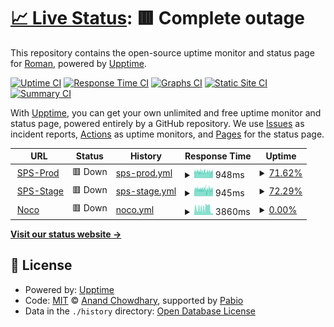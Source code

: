# [📈 Live Status](https://demo.upptime.js.org): <!--live status--> **🟥 Complete outage**

This repository contains the open-source uptime monitor and status page for [Roman](https://demo.upptime.js.org), powered by [Upptime](https://github.com/upptime/upptime).

[![Uptime CI](https://github.com/RWizard/sps-platforma-uptime/workflows/Uptime%20CI/badge.svg)](https://github.com/RWizard/sps-platforma-uptime/actions?query=workflow%3A%22Uptime+CI%22)
[![Response Time CI](https://github.com/RWizard/sps-platforma-uptime/workflows/Response%20Time%20CI/badge.svg)](https://github.com/RWizard/sps-platforma-uptime/actions?query=workflow%3A%22Response+Time+CI%22)
[![Graphs CI](https://github.com/RWizard/sps-platforma-uptime/workflows/Graphs%20CI/badge.svg)](https://github.com/RWizard/sps-platforma-uptime/actions?query=workflow%3A%22Graphs+CI%22)
[![Static Site CI](https://github.com/RWizard/sps-platforma-uptime/workflows/Static%20Site%20CI/badge.svg)](https://github.com/RWizard/sps-platforma-uptime/actions?query=workflow%3A%22Static+Site+CI%22)
[![Summary CI](https://github.com/RWizard/sps-platforma-uptime/workflows/Summary%20CI/badge.svg)](https://github.com/RWizard/sps-platforma-uptime/actions?query=workflow%3A%22Summary+CI%22)

With [Upptime](https://upptime.js.org), you can get your own unlimited and free uptime monitor and status page, powered entirely by a GitHub repository. We use [Issues](https://github.com/RWizard/sps-platforma-uptime/issues) as incident reports, [Actions](https://github.com/RWizard/sps-platforma-uptime/actions) as uptime monitors, and [Pages](https://demo.upptime.js.org) for the status page.

<!--start: status pages-->
<!-- This summary is generated by Upptime (https://github.com/upptime/upptime) -->
<!-- Do not edit this manually, your changes will be overwritten -->
<!-- prettier-ignore -->
| URL | Status | History | Response Time | Uptime |
| --- | ------ | ------- | ------------- | ------ |
| <img alt="" src="https://icons.duckduckgo.com/ip3/sps-platforma.ru.ico" height="13"> [SPS-Prod](https://sps-platforma.ru/api/ping) | 🟥 Down | [sps-prod.yml](https://github.com/RWizard/sps-platforma-uptime/commits/HEAD/history/sps-prod.yml) | <details><summary><img alt="Response time graph" src="./graphs/sps-prod/response-time-week.png" height="20"> 948ms</summary><br><a href="https://uptime.sps-platforma.online/history/sps-prod"><img alt="Response time 1033" src="https://img.shields.io/endpoint?url=https%3A%2F%2Fraw.githubusercontent.com%2FRWizard%2Fsps-platforma-uptime%2FHEAD%2Fapi%2Fsps-prod%2Fresponse-time.json"></a><br><a href="https://uptime.sps-platforma.online/history/sps-prod"><img alt="24-hour response time 912" src="https://img.shields.io/endpoint?url=https%3A%2F%2Fraw.githubusercontent.com%2FRWizard%2Fsps-platforma-uptime%2FHEAD%2Fapi%2Fsps-prod%2Fresponse-time-day.json"></a><br><a href="https://uptime.sps-platforma.online/history/sps-prod"><img alt="7-day response time 948" src="https://img.shields.io/endpoint?url=https%3A%2F%2Fraw.githubusercontent.com%2FRWizard%2Fsps-platforma-uptime%2FHEAD%2Fapi%2Fsps-prod%2Fresponse-time-week.json"></a><br><a href="https://uptime.sps-platforma.online/history/sps-prod"><img alt="30-day response time 929" src="https://img.shields.io/endpoint?url=https%3A%2F%2Fraw.githubusercontent.com%2FRWizard%2Fsps-platforma-uptime%2FHEAD%2Fapi%2Fsps-prod%2Fresponse-time-month.json"></a><br><a href="https://uptime.sps-platforma.online/history/sps-prod"><img alt="1-year response time 1054" src="https://img.shields.io/endpoint?url=https%3A%2F%2Fraw.githubusercontent.com%2FRWizard%2Fsps-platforma-uptime%2FHEAD%2Fapi%2Fsps-prod%2Fresponse-time-year.json"></a></details> | <details><summary><a href="https://uptime.sps-platforma.online/history/sps-prod">71.62%</a></summary><a href="https://uptime.sps-platforma.online/history/sps-prod"><img alt="All-time uptime 99.47%" src="https://img.shields.io/endpoint?url=https%3A%2F%2Fraw.githubusercontent.com%2FRWizard%2Fsps-platforma-uptime%2FHEAD%2Fapi%2Fsps-prod%2Fuptime.json"></a><br><a href="https://uptime.sps-platforma.online/history/sps-prod"><img alt="24-hour uptime 73.96%" src="https://img.shields.io/endpoint?url=https%3A%2F%2Fraw.githubusercontent.com%2FRWizard%2Fsps-platforma-uptime%2FHEAD%2Fapi%2Fsps-prod%2Fuptime-day.json"></a><br><a href="https://uptime.sps-platforma.online/history/sps-prod"><img alt="7-day uptime 71.62%" src="https://img.shields.io/endpoint?url=https%3A%2F%2Fraw.githubusercontent.com%2FRWizard%2Fsps-platforma-uptime%2FHEAD%2Fapi%2Fsps-prod%2Fuptime-week.json"></a><br><a href="https://uptime.sps-platforma.online/history/sps-prod"><img alt="30-day uptime 92.02%" src="https://img.shields.io/endpoint?url=https%3A%2F%2Fraw.githubusercontent.com%2FRWizard%2Fsps-platforma-uptime%2FHEAD%2Fapi%2Fsps-prod%2Fuptime-month.json"></a><br><a href="https://uptime.sps-platforma.online/history/sps-prod"><img alt="1-year uptime 99.34%" src="https://img.shields.io/endpoint?url=https%3A%2F%2Fraw.githubusercontent.com%2FRWizard%2Fsps-platforma-uptime%2FHEAD%2Fapi%2Fsps-prod%2Fuptime-year.json"></a></details>
| <img alt="" src="https://icons.duckduckgo.com/ip3/stage.sps-platforma.ru.ico" height="13"> [SPS-Stage](https://stage.sps-platforma.ru/api/ping) | 🟥 Down | [sps-stage.yml](https://github.com/RWizard/sps-platforma-uptime/commits/HEAD/history/sps-stage.yml) | <details><summary><img alt="Response time graph" src="./graphs/sps-stage/response-time-week.png" height="20"> 945ms</summary><br><a href="https://uptime.sps-platforma.online/history/sps-stage"><img alt="Response time 1008" src="https://img.shields.io/endpoint?url=https%3A%2F%2Fraw.githubusercontent.com%2FRWizard%2Fsps-platforma-uptime%2FHEAD%2Fapi%2Fsps-stage%2Fresponse-time.json"></a><br><a href="https://uptime.sps-platforma.online/history/sps-stage"><img alt="24-hour response time 934" src="https://img.shields.io/endpoint?url=https%3A%2F%2Fraw.githubusercontent.com%2FRWizard%2Fsps-platforma-uptime%2FHEAD%2Fapi%2Fsps-stage%2Fresponse-time-day.json"></a><br><a href="https://uptime.sps-platforma.online/history/sps-stage"><img alt="7-day response time 945" src="https://img.shields.io/endpoint?url=https%3A%2F%2Fraw.githubusercontent.com%2FRWizard%2Fsps-platforma-uptime%2FHEAD%2Fapi%2Fsps-stage%2Fresponse-time-week.json"></a><br><a href="https://uptime.sps-platforma.online/history/sps-stage"><img alt="30-day response time 930" src="https://img.shields.io/endpoint?url=https%3A%2F%2Fraw.githubusercontent.com%2FRWizard%2Fsps-platforma-uptime%2FHEAD%2Fapi%2Fsps-stage%2Fresponse-time-month.json"></a><br><a href="https://uptime.sps-platforma.online/history/sps-stage"><img alt="1-year response time 1007" src="https://img.shields.io/endpoint?url=https%3A%2F%2Fraw.githubusercontent.com%2FRWizard%2Fsps-platforma-uptime%2FHEAD%2Fapi%2Fsps-stage%2Fresponse-time-year.json"></a></details> | <details><summary><a href="https://uptime.sps-platforma.online/history/sps-stage">72.29%</a></summary><a href="https://uptime.sps-platforma.online/history/sps-stage"><img alt="All-time uptime 99.47%" src="https://img.shields.io/endpoint?url=https%3A%2F%2Fraw.githubusercontent.com%2FRWizard%2Fsps-platforma-uptime%2FHEAD%2Fapi%2Fsps-stage%2Fuptime.json"></a><br><a href="https://uptime.sps-platforma.online/history/sps-stage"><img alt="24-hour uptime 74.27%" src="https://img.shields.io/endpoint?url=https%3A%2F%2Fraw.githubusercontent.com%2FRWizard%2Fsps-platforma-uptime%2FHEAD%2Fapi%2Fsps-stage%2Fuptime-day.json"></a><br><a href="https://uptime.sps-platforma.online/history/sps-stage"><img alt="7-day uptime 72.29%" src="https://img.shields.io/endpoint?url=https%3A%2F%2Fraw.githubusercontent.com%2FRWizard%2Fsps-platforma-uptime%2FHEAD%2Fapi%2Fsps-stage%2Fuptime-week.json"></a><br><a href="https://uptime.sps-platforma.online/history/sps-stage"><img alt="30-day uptime 92.04%" src="https://img.shields.io/endpoint?url=https%3A%2F%2Fraw.githubusercontent.com%2FRWizard%2Fsps-platforma-uptime%2FHEAD%2Fapi%2Fsps-stage%2Fuptime-month.json"></a><br><a href="https://uptime.sps-platforma.online/history/sps-stage"><img alt="1-year uptime 99.34%" src="https://img.shields.io/endpoint?url=https%3A%2F%2Fraw.githubusercontent.com%2FRWizard%2Fsps-platforma-uptime%2FHEAD%2Fapi%2Fsps-stage%2Fuptime-year.json"></a></details>
| <img alt="" src="https://icons.duckduckgo.com/ip3/nocodb.sps-platforma.ru.ico" height="13"> [Noco](https://nocodb.sps-platforma.ru) | 🟥 Down | [noco.yml](https://github.com/RWizard/sps-platforma-uptime/commits/HEAD/history/noco.yml) | <details><summary><img alt="Response time graph" src="./graphs/noco/response-time-week.png" height="20"> 3860ms</summary><br><a href="https://uptime.sps-platforma.online/history/noco"><img alt="Response time 1587" src="https://img.shields.io/endpoint?url=https%3A%2F%2Fraw.githubusercontent.com%2FRWizard%2Fsps-platforma-uptime%2FHEAD%2Fapi%2Fnoco%2Fresponse-time.json"></a><br><a href="https://uptime.sps-platforma.online/history/noco"><img alt="24-hour response time 4915" src="https://img.shields.io/endpoint?url=https%3A%2F%2Fraw.githubusercontent.com%2FRWizard%2Fsps-platforma-uptime%2FHEAD%2Fapi%2Fnoco%2Fresponse-time-day.json"></a><br><a href="https://uptime.sps-platforma.online/history/noco"><img alt="7-day response time 3860" src="https://img.shields.io/endpoint?url=https%3A%2F%2Fraw.githubusercontent.com%2FRWizard%2Fsps-platforma-uptime%2FHEAD%2Fapi%2Fnoco%2Fresponse-time-week.json"></a><br><a href="https://uptime.sps-platforma.online/history/noco"><img alt="30-day response time 2604" src="https://img.shields.io/endpoint?url=https%3A%2F%2Fraw.githubusercontent.com%2FRWizard%2Fsps-platforma-uptime%2FHEAD%2Fapi%2Fnoco%2Fresponse-time-month.json"></a><br><a href="https://uptime.sps-platforma.online/history/noco"><img alt="1-year response time 1670" src="https://img.shields.io/endpoint?url=https%3A%2F%2Fraw.githubusercontent.com%2FRWizard%2Fsps-platforma-uptime%2FHEAD%2Fapi%2Fnoco%2Fresponse-time-year.json"></a></details> | <details><summary><a href="https://uptime.sps-platforma.online/history/noco">0.00%</a></summary><a href="https://uptime.sps-platforma.online/history/noco"><img alt="All-time uptime 93.17%" src="https://img.shields.io/endpoint?url=https%3A%2F%2Fraw.githubusercontent.com%2FRWizard%2Fsps-platforma-uptime%2FHEAD%2Fapi%2Fnoco%2Fuptime.json"></a><br><a href="https://uptime.sps-platforma.online/history/noco"><img alt="24-hour uptime 0.00%" src="https://img.shields.io/endpoint?url=https%3A%2F%2Fraw.githubusercontent.com%2FRWizard%2Fsps-platforma-uptime%2FHEAD%2Fapi%2Fnoco%2Fuptime-day.json"></a><br><a href="https://uptime.sps-platforma.online/history/noco"><img alt="7-day uptime 0.00%" src="https://img.shields.io/endpoint?url=https%3A%2F%2Fraw.githubusercontent.com%2FRWizard%2Fsps-platforma-uptime%2FHEAD%2Fapi%2Fnoco%2Fuptime-week.json"></a><br><a href="https://uptime.sps-platforma.online/history/noco"><img alt="30-day uptime 1.09%" src="https://img.shields.io/endpoint?url=https%3A%2F%2Fraw.githubusercontent.com%2FRWizard%2Fsps-platforma-uptime%2FHEAD%2Fapi%2Fnoco%2Fuptime-month.json"></a><br><a href="https://uptime.sps-platforma.online/history/noco"><img alt="1-year uptime 91.51%" src="https://img.shields.io/endpoint?url=https%3A%2F%2Fraw.githubusercontent.com%2FRWizard%2Fsps-platforma-uptime%2FHEAD%2Fapi%2Fnoco%2Fuptime-year.json"></a></details>

<!--end: status pages-->

[**Visit our status website →**](https://demo.upptime.js.org)

## 📄 License

- Powered by: [Upptime](https://github.com/upptime/upptime)
- Code: [MIT](./LICENSE) © [Anand Chowdhary](https://anandchowdhary.com), supported by [Pabio](https://pabio.com)
- Data in the `./history` directory: [Open Database License](https://opendatacommons.org/licenses/odbl/1-0/)
